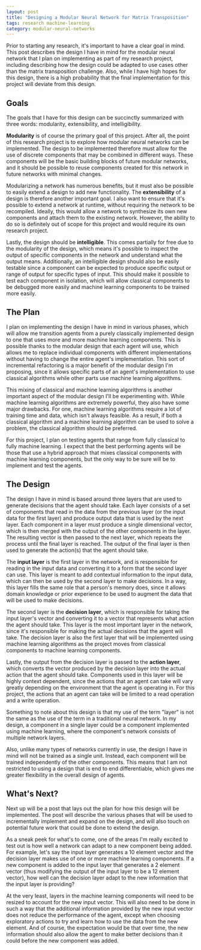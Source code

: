 ```yaml
---
layout: post
title: "Designing a Modular Neural Network for Matrix Transposition"
tags: research machine-learning
category: modular-neural-networks
---
```

Prior to starting any research, it's important to have a clear goal in mind.
This post describes the design I have in mind for the modular neural network
that I plan on implementing as part of my research project, including describing
how the design could be adapted to use cases other than the matrix transposition
challenge. Also, while I have high hopes for this design, there is a high
probability that the final implementation for this project will deviate from
this design.

## Goals
The goals that I have for this design can be succinctly summarized with three
words: modularity, extensibility, and intelligibility.

**Modularity** is of course the primary goal of this project. After all, the
point of this research project is to explore how modular neural networks can be
implemented. The design to be implemented therefore must allow for the use of
discrete components that may be combined in different ways. These components
will be the basic building blocks of future modular networks, and it should be
possible to reuse components created for this network in future networks with
minimal changes.

Modularizing a network has numerous benefits, but it must also be possible to
easily extend a design to add new functionality. The **extensibility** of a
design is therefore another important goal. I also want to ensure that it's
possible to extend a network at runtime, without requiring the network to be
recompiled. Ideally, this would allow a network to synthesize its own new
components and attach them to the existing network. However, the ability to
do so is definitely out of scope for this project and would require its own
research project.

Lastly, the design should be **intelligible**. This comes partially for free
due to the modularity of the design, which means it's possible to inspect the
output of specific components in the network and understand what the output
means. Additionally, an intelligible design should also be easily testable since
a component can be expected to produce specific output or range of output for
specific types of input. This should make it possible to test each component in
isolation, which will allow classical components to be debugged more easily and
machine learning components to be trained more easily.

## The Plan
I plan on implementing the design I have in mind in various phases, which will
allow me transition agents from a purely classically implemented design to one
that uses more and more machine learning components. This is possible thanks to
the modular design that each agent will use, which allows me to replace
individual components with different implementations without having to change
the entire agent's implementation. This sort of incremental refactoring is a
major benefit of the modular design I'm proposing, since it allows specific
parts of an agent's implementation to use classical algorithms while other parts
use machine learning algorithms.

This mixing of classical and machine learning algorithms is another important
aspect of the modular design I'll be experimenting with. While machine learning
algorithms are extremely powerful, they also have some major drawbacks. For
one, machine learning algorithms require a lot of training time and data, which
isn't always feasible. As a result, if both a classical algorithm and a machine
learning algorithm can be used to solve a problem, the classical algorithm
should be preferred.

For this project, I plan on testing agents that range from fully classical to
fully machine learning. I expect that the best performing agents will be those
that use a hybrid approach that mixes classical components with machine learning
components, but the only way to be sure will be to implement and test the
agents.

## The Design
The design I have in mind is based around three layers that are used to generate
decisions that the agent should take. Each layer consists of a set of components
that read in the data from the previous layer (or the input data for the first
layer) and produce output data that is used by the next layer. Each component
in a layer must produce a single dimensional vector, which is then merged with
the output of the other components in the layer. The resulting vector is then
passed to the next layer, which repeats the process until the final layer is
reached. The output of the final layer is then used to generate the action(s)
that the agent should take.

The **input layer** is the first layer in the network, and is responsible for
reading in the input data and converting it to a form that the second layer
can use. This layer is meant to add contextual information to the input data,
which can then be used by the second layer to make decisions. In a way, this
layer fills the same role that a person's memory does, since it allows domain
knowledge or prior experience to be used to augment the data that will be used
to make decisions.

The second layer is the **decision layer**, which is responsible for taking the
input layer's vector and converting it to a vector that represents what action
the agent should take. This layer is the most important layer in the network,
since it's responsible for making the actual decisions that the agent will
take. The decision layer is also the first layer that will be implemented using
machine learning algorithms as the project moves from classical components
to machine learning components.

Lastly, the output from the decision layer is passed to the **action layer**,
which converts the vector produced by the decision layer into the actual action
that the agent should take. Components used in this layer will be highly
context dependent, since the actions that an agent can take will vary greatly
depending on the environment that the agent is operating in. For this project,
the actions that an agent can take will be limited to a read operation and a
write operation.

Something to note about this design is that my use of the term "layer" is not
the same as the use of the term in a traditional neural network. In my design,
a component in a single layer could be a component implemented using machine
learning, where the component's network consists of multiple network layers.

Also, unlike many types of networks currently in use, the design I have in mind
will not be trained as a single unit. Instead, each component will be trained
independently of the other components. This means that I am not restricted to
using a design that is end to end differentiable, which gives me greater
flexibility in the overall design of agents.

## What's Next?
Next up will be a post that lays out the plan for how this design will be
implemented. The post will describe the various phases that will be used to
incrementally implement and expand on the design, and will also touch on
potential future work that could be done to extend the design.

As a sneak peek for what's to come, one of the areas I'm really excited to test
out is how well a network can adapt to a new component being added. For example,
let's say the input layer generates a 10 element vector and the decision layer
makes use of one or more machine learning components. If a new component is
added to the input layer that generates a 2 element vector (thus modifying the
output of the input layer to be a 12 element vector), how well can the decision
layer adapt to the new information that the input layer is providing?

At the very least, layers in the machine learning components will need to be
resized to account for the new input vector. This will also need to be done in
such a way that the additional information provided by the new input vector does
not reduce the performance of the agent, except when choosing exploratory
actions to try and learn how to use the data from the new element. And of
course, the expectation would be that over time, the new information should also
allow the agent to make better decisions than it could before the new component
was added.
